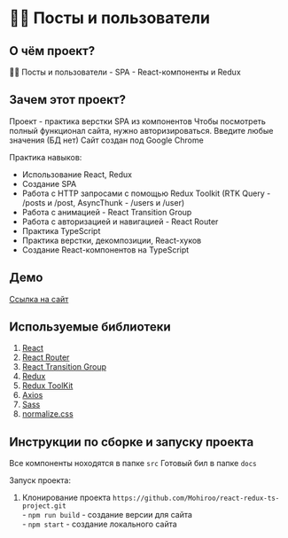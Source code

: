 # 📄🗿 Посты и пользователи

## О чём проект? 
📄🗿 Посты и пользователи - SPA - React-компоненты и Redux

## Зачем этот проект?
Проект - практика верстки SPA из компонентов
Чтобы посмотреть полный функционал сайта, нужно авторизироваться. Введите любые значения (БД нет)
Сайт создан под Google Chrome

Практика навыков:
  - Использование React, Redux
  - Создание SPA
  - Работа с HTTP запросами с помощью Redux Toolkit (RTK Query - /posts и /post, AsyncThunk - /users и /user)
  - Работа с анимацией - React Transition Group
  - Работа с авторизацией и навигацией - React Router
  - Практика TypeScript
  - Практика верстки, декомпозиции, React-хуков
  - Создание React-компонентов на TypeScript

## Демо
[Ссылка на сайт](https://mohiroo.github.io/react-redux-ts-project/)

## Используемые библиотеки
1. [React](https://ru.reactjs.org/)
2. [React Router](https://reactrouter.com/)
3. [React Transition Group](http://reactcommunity.org/react-transition-group/)
4. [Redux](https://redux.js.org/)
5. [Redux ToolKit](https://redux-toolkit.js.org/)
6. [Axios](https://axios-http.com/)
8. [Sass](https://sass-lang.com/)
9. [normalize.css](https://necolas.github.io/normalize.css/)

## Инструкции по сборке и запуску проекта
Все компоненты ноходятся в папке `src`
Готовый бил в папке `docs`

Запуск проекта:
  1. Клонирование проекта `https://github.com/Mohiroo/react-redux-ts-project.git`  
    - `npm run build` - создание версии для сайта  
    - `npm start` - создание локального сайта
